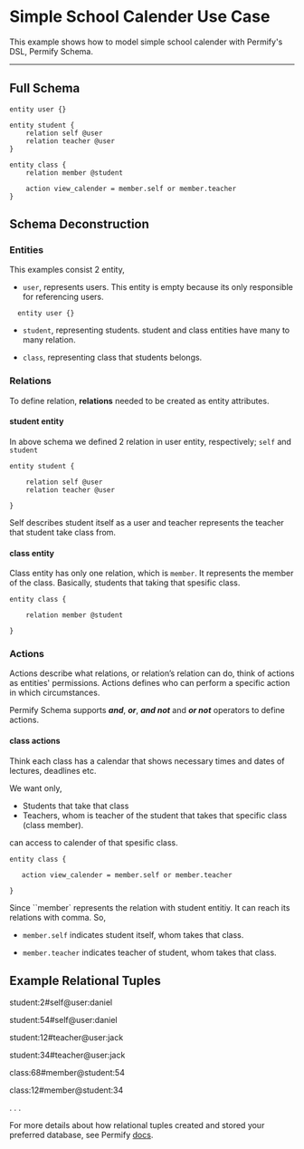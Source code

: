 # Simple School Calender Use Case

This example shows how to model simple school calender with Permify's DSL, Permify Schema.

-------

## Full Schema

```perm
entity user {}

entity student {
	relation self @user
	relation teacher @user
}

entity class {
	relation member @student

    action view_calender = member.self or member.teacher
}
```

## Schema Deconstruction

### Entities

This examples consist 2 entity, 

- `user`, represents users. This entity is empty because its only responsible for referencing users.

```perm
  entity user {}
```

- `student`, representing students. student and class entities have many to many relation.

- `class`, representing class that students belongs.

### Relations

To define relation, **relations** needed to be created as entity attributes.

#### student entity

In above schema we defined 2 relation in user entity, respectively; ``self`` and ``student`` 

```perm
entity student {

	relation self @user
	relation teacher @user

}

```

Self describes student itself as a user and teacher represents the teacher that student take class from. 

#### class entity

Class entity has only one relation, which is ``member``. It represents the member of the class. Basically, students that taking that spesific class.

```perm
entity class {

	relation member @student

}
```

### Actions

Actions describe what relations, or relation’s relation can do, think of actions as entities' permissions. Actions defines who can perform a specific action in which circumstances.

Permify Schema supports ***and***, ***or***, ***and not*** and ***or not*** operators to define actions. 

#### class actions

Think each class has a calendar that shows necessary times and dates of lectures, deadlines etc.

We want only,

- Students that take that class 
- Teachers, whom is teacher of the student that takes that specific class (class member). 

can access to calender of that spesific class.

```perm
entity class {

   action view_calender = member.self or member.teacher

}
```

Since ``member` represents the relation with student entitiy. It can reach its relations with comma. So, 

- ``member.self``
indicates student itself, whom takes that class.

- ``member.teacher`` 
indicates teacher of student, whom takes that class.

## Example Relational Tuples 

student:2#self@user:daniel

student:54#self@user:daniel

student:12#teacher@user:jack

student:34#teacher@user:jack

class:68#member@student:54

class:12#member@student:34


.
.
.

For more details about how relational tuples created and stored your preferred database, see Permify [docs](https://docs.permify.co/docs/relational-tuples).


